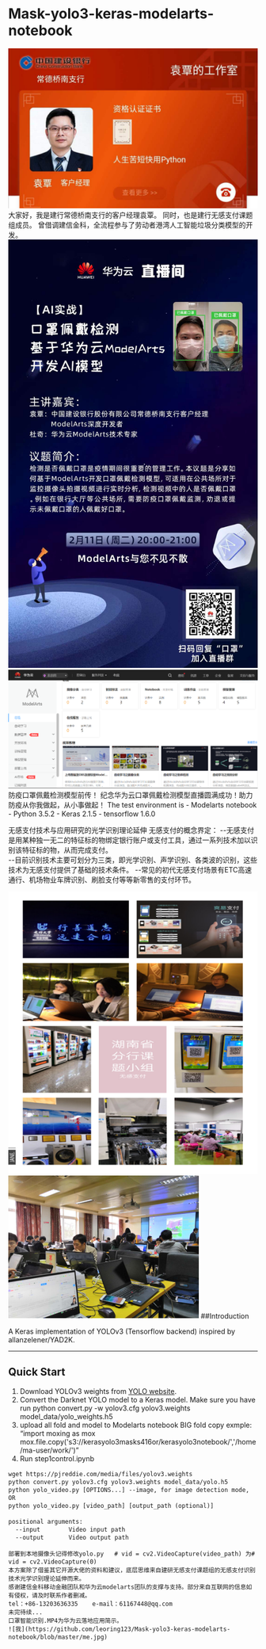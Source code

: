 # Mask-yolo3-keras-modelarts-notebook
![袁覃的建行云工作室](https://github.com/leoring123/Mask-yolo3-keras-modelarts-notebook/blob/master/cloudccb.png)
大家好，我是建行常德桥南支行的客户经理袁覃。
同时，也是建行无感支付课题组成员。
曾借调建信金科，全流程参与了劳动者港湾人工智能垃圾分类模型的开发。
![华为云直播](https://github.com/leoring123/Mask-yolo3-keras-modelarts-notebook/blob/master/together.jpg)
![华为云Modelarts](https://github.com/leoring123/Mask-yolo3-keras-modelarts-notebook/blob/master/ma1.png)
防疫口罩佩戴检测模型前传！ 纪念华为云口罩佩戴检测模型直播圆满成功！助力防疫从你我做起，从小事做起！
The test environment is
    - Modelarts notebook
    - Python 3.5.2
    - Keras 2.1.5
    - tensorflow 1.6.0

无感支付技术与应用研究的光学识别理论延伸
  无感支付的概念界定：
--无感支付是用某种独一无二的特征标的物绑定银行账户或支付工具，通过一系列技术加以识别该特征标的物，从而完成支付。    
--目前识别技术主要可划分为三类，即光学识别、声学识别、各类波的识别，这些技术为无感支付提供了基础的技术条件。
--常见的初代无感支付场景有ETC高速通行、机场物业车牌识别、刷脸支付等等新零售的支付环节。

![建研无感支付课题组](https://github.com/leoring123/Mask-yolo3-keras-modelarts-notebook/blob/master/universityccb1.png)
![建研无感支付课题组学习场景](https://github.com/leoring123/Mask-yolo3-keras-modelarts-notebook/blob/master/universityccb2.png)
##Introduction

A Keras implementation of YOLOv3 (Tensorflow backend) inspired by allanzelener/YAD2K.

---

## Quick Start

1. Download YOLOv3 weights from [YOLO website](http://pjreddie.com/darknet/yolo/).
2. Convert the Darknet YOLO model to a Keras model.
   Make sure you have run python convert.py -w yolov3.cfg yolov3.weights model_data/yolo_weights.h5
3. upload all fold and model to Modelarts notebook
   BIG fold copy exmple: “import moxing as mox
                          mox.file.copy('s3://kerasyolo3masks416or/kerasyolo3notebook/','/home/ma-user/work/')”
4. Run step1control.ipynb

```
wget https://pjreddie.com/media/files/yolov3.weights
python convert.py yolov3.cfg yolov3.weights model_data/yolo.h5
python yolo_video.py [OPTIONS...] --image, for image detection mode, OR
python yolo_video.py [video_path] [output_path (optional)]

positional arguments:
  --input        Video input path
  --output       Video output path

部署到本地摄像头记得修改yolo.py   # vid = cv2.VideoCapture(video_path) 为# vid = cv2.VideoCapture(0)
本方案除了借鉴其它开源大佬的资料和建议，底层思维来自建研无感支付课题组的无感支付识别技术光学识别理论延伸而来。
感谢建信金科移动金融团队和华为云modelarts团队的支撑与支持。部分来自互联网的信息如有侵权，请及时联系作者删减。
tel：+86-13203636335    e-mail：61167448@qq.com
未完待续...
口罩智能识别.MP4为华为云落地应用简示。
![我](https://github.com/leoring123/Mask-yolo3-keras-modelarts-notebook/blob/master/me.jpg)
